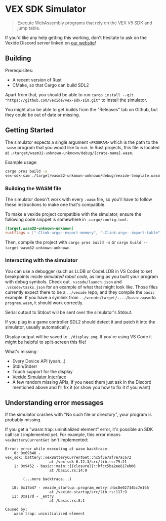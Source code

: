 # VEX SDK Simulator

> Execute WebAssembly programs that rely on the VEX V5 SDK and jump table.

If you'd like any help getting this working, don't hesitate to ask on the Vexide Discord server linked on [our website](https://vexide.dev/)!

## Building

Prerequisites:

- A recent version of Rust
- CMake, so that Cargo can build SDL2

Apart from that, you should be able to run `cargo install --git "https://github.com/vexide/vex-sdk-sim.git"` to install the simulator.

You might also be able to get builds from the "Releases" tab on Github, but they could be out of date or missing.

## Getting Started

The simulator expects a single argument `<PROGRAM>` which is the path to the `.wasm` program that you would like to run. In Rust projects,
this file is located at `./target/wasm32-unknown-unknown/debug/{crate-name}.wasm`.

Example usage:

```sh
cargo pros build -s
vex-sdk-sim ./target/wasm32-unknown-unknown/debug/vexide-template.wasm
```

### Building the WASM file

The simulator doesn't work with every `.wasm` file, so you'll have to follow these instructions to make one that's compatible.

To make a vexide project compatible with the simulator, ensure the following code snippet is somewhere in `.cargo/config.toml`:

```toml
[target.wasm32-unknown-unknown]
rustflags = ["-Clink-arg=--export-memory", "-Clink-arg=--import-table"]
```

Then, compile the project with `cargo pros build -s` or `cargo build --target wasm32-unknown-unknown`.

### Interacting with the simulator

You can use a debugger (such as LLDB or CodeLLDB in VS Code) to set breakpoints inside *simulated robot code*, as long as you built your program with debug symbols.
Check out `.vscode/launch.json` and `.vscode/tasks.json` for an example of what that might look like. Those files currently expect there to be a `../vexide` repo, and they compile the `basic` example. If you have a symlink from `../vexide/target/..../basic.wasm` to `program.wasm`, it should work correctly.

Serial output to Stdout will be sent over the simulator's Stdout.

If you plug in a game controller SDL2 should detect it and patch it into the simulator, usually automatically.

Display output will be saved to `./display.png`. If you're using VS Code it might be helpful to split-screen this file!

What's missing:

- Every Device API (yeah...)
- Stdin/Stderr
- Touch support for the display
- [Vexide Simulator Interface](https://internals.vexide.dev/simulators/protocol)
- A few random missing APIs, if you need them just ask in the Discord mentioned above and I'll fix it (or show you how to fix it if you want)

## Understanding error messages

If the simulator crashes with "No such file or directory", your program is probably missing.

If you get a "wasm trap: uninitialized element" error, it's possible an SDK call isn't implemented yet. For example, this error means `vexBatteryCurrentGet` isn't implemented:

```
Error: error while executing at wasm backtrace:
    0: 0x69340 - vex_sdk::battery::vexBatteryCurrentGet::hc5f5e7af7e7aca72
                    at /vex-sdk-0.12.3/src/lib.rs:79:21
    1: 0x9452 - basic::main::{{closure}}::hfcc5ba2ee817eb06
                    at /basic.rs:14:9

        (...more backtrace...)

   10: 0x17b47 - vexide_startup::program_entry::hbc8e02734bc7e165
                    at /vexide-startup/src/lib.rs:117:9
   11: 0xa17d - _entry
                    at /basic.rs:8:1

Caused by:
    wasm trap: uninitialized element
```
